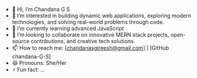 - 👋 Hi,  I’m Chandana G S
- 👀 I’m interested in building dynamic web applications, exploring modern technologies, and solving real-world problems through code. 
- 🌱  I’m currently learning advanced JavaScript
- 💞️  I’m looking to collaborate on innovative MERN stack projects, open-source contributions, and creative tech solutions.
- 📫 How to reach me: [chandanasgireesh@gmail.com] | [GitHub chandana-G-S]
- 😄  Pronouns: She/Her
- ⚡ Fun fact: ...

<!---
chandana-G-S/chandana-G-S is a ✨ special ✨ repository because its `README.md` (this file) appears on your GitHub profile.
You can click the Preview link to take a look at your changes.
--->
